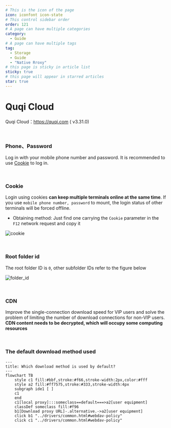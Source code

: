 ```yaml
---
# This is the icon of the page
icon: iconfont icon-state
# This control sidebar order
order: 121
# A page can have multiple categories
category:
  - Guide
# A page can have multiple tags
tag:
  - Storage
  - Guide
  - "Native Rroxy"
# this page is sticky in article list
sticky: true
# this page will appear in starred articles
star: true
---
```


# Quqi Cloud

Quqi Cloud：https://quqi.com ( v3.31.0)

<br/>



### **Phone、Password**

Log in with your mobile phone number and password. It is recommended to use [Cookie](#cookie) to log in.

<br/>



### **Cookie**

Login using cookies **can keep multiple terminals online at the same time**. If you use `mobile phone number, password` to mount, the login status of other terminals will be forced offline.

- Obtaining method: Just find one carrying the `Cookie` parameter in the `F12` network request and copy it

![cookie](/img/drivers/quqi/quqi_cookie.png)

<br/>



### **Root folder id**

The root folder ID is `0`, other subfolder IDs refer to the figure below

![folder_id](/img/drivers/quqi/quqi_folder_id.png)

<br/>



### **CDN**

Improve the single-connection download speed for VIP users and solve the problem of limiting the number of download connections for non-VIP users. **CDN content needs to be decrypted, which will occupy some computing resources**

<br/>



### **The default download method used**


```mermaid
---
title: Which download method is used by default?
---
flowchart TB
    style c1 fill:#bbf,stroke:#f66,stroke-width:2px,color:#fff
    style a2 fill:#ff7575,stroke:#333,stroke-width:4px
    subgraph ide1 [ ]
    c1
    end
    c1[local proxy]:::someclass==default===>a2[user equipment]
    classDef someclass fill:#f96
    b1[Download proxy URL]-.alternative.->a2[user equipment]
    click b1 "../drivers/common.html#webdav-policy"
    click c1 "../drivers/common.html#webdav-policy"
```
